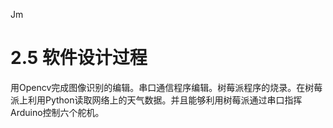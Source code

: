 Jm

# 2.5	软件设计过程

用Opencv完成图像识别的编辑。串口通信程序编辑。树莓派程序的烧录。在树莓派上利用Python读取网络上的天气数据。并且能够利用树莓派通过串口指挥
Arduino控制六个舵机。

![]()
